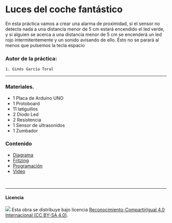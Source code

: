 # Luces del coche fantástico

En esta práctica vamos a crear una alarma de proximidad, si el sensor no detecta nada a una distancia menor de 5 cm estará encendido el led verde, y si alguien se acerca a una distancia menor de 5 cm se encenderá un led rojo intermitentemente y un sonido avisando de ello. Ésto no se parará al menos que pulsemos la tecla espacio

### Autor de la práctica:
    1. Ginés García Toral

<hr>


### Materiales.

- 1 Placa de Arduino UNO
- 1 Protoboard
- 11 latiguillos
- 2 Diodo Led
- 2 Resistencia
- 1 Sensor de ultrasonidos
- 1 Zumbador


### Contenido

- [Diagrama](Diagrama.pdf)
- [Fritzing](Fritzing.fzz)
- [Programación](Programación.sb2)
- [Video](Video.MOV)


<br>


***

#### Licencia

<img src="http://i.creativecommons.org/l/by-sa/4.0/88x31.png" /> Esta obra se distribuye bajo licencia [Reconocimiento-CompartirIgual 4.0 Internacional (CC BY-SA 4.0)](https://creativecommons.org/licenses/by-sa/4.0/deed.es_ES).

